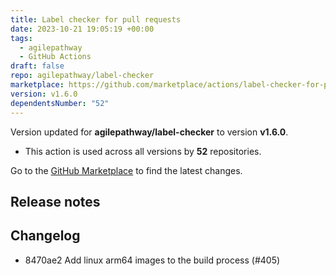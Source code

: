 ```yaml
---
title: Label checker for pull requests
date: 2023-10-21 19:05:19 +00:00
tags:
  - agilepathway
  - GitHub Actions
draft: false
repo: agilepathway/label-checker
marketplace: https://github.com/marketplace/actions/label-checker-for-pull-requests
version: v1.6.0
dependentsNumber: "52"
---
```



Version updated for **agilepathway/label-checker** to version **v1.6.0**.
- This action is used across all versions by **52** repositories.

Go to the [GitHub Marketplace](https://github.com/marketplace/actions/label-checker-for-pull-requests) to find the latest changes.

## Release notes

## Changelog
* 8470ae2 Add linux arm64 images to the build process (#405)


